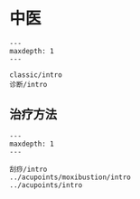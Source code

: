 # 中医

```{toctree}
---
maxdepth: 1
---

classic/intro
诊断/intro
```

## 治疗方法

```{toctree}
---
maxdepth: 1
---

刮痧/intro
../acupoints/moxibustion/intro
../acupoints/intro
```